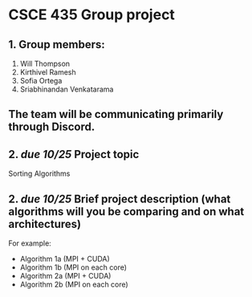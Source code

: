 # CSCE 435 Group project

## 1. Group members:
1. Will Thompson
2. Kirthivel Ramesh
3. Sofia Ortega
4. Sriabhinandan Venkatarama

The team will be communicating primarily through **Discord**. 
---

## 2. _due 10/25_ Project topic

Sorting Algorithms

## 2. _due 10/25_ Brief project description (what algorithms will you be comparing and on what architectures)

For example:
- Algorithm 1a (MPI + CUDA)
- Algorithm 1b (MPI on each core)
- Algorithm 2a (MPI + CUDA)
- Algorithm 2b (MPI on each core)
